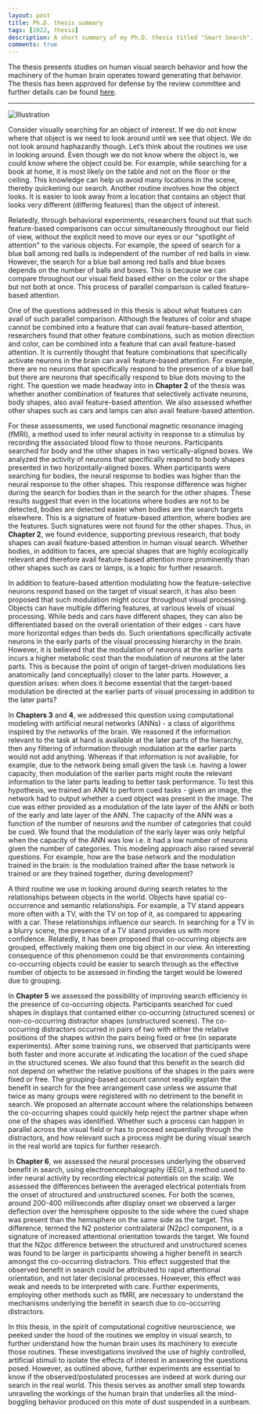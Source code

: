```yaml
---
layout: post
title: Ph.D. thesis summary
tags: [2022, thesis]
description: A short summary of my Ph.D. thesis titled "Smart Search".
comments: true
---
```


The thesis presents studies on human visual search behavior and how the machinery of the human brain operates toward generating that behavior. The thesis has been approved for defense by the review committee and further details can be found [here][defense_link].

<hr>

![Illustration]({{site:url}}/assets/dalle_thesis.png)

Consider visually searching for an object of interest. If we do not know where that object is we need to look around until we see that object. We do not look around haphazardly though. Let’s think about the routines we use in looking around. Even though we do not know where the object is, we could know where the object could be. For example, while searching for a book at home, it is most likely on the table and not on the floor or the ceiling. This knowledge can help us avoid many locations in the scene, thereby quickening our search. Another routine involves how the object looks. It is easier to look away from a location that contains an object that looks very different (differing features) than the object of interest.

Relatedly, through behavioral experiments, researchers found out that such feature-based comparisons can occur simultaneously throughout our field of view, without the explicit need to move our eyes or our "spotlight of attention" to the various objects. For example, the speed of search for a blue ball among red balls is independent of the number of red balls in view. However, the search for a blue ball among red balls and blue boxes depends on the number of balls and boxes. This is because we can compare throughout our visual field based either on the color or the shape but not both at once. This process of parallel comparison is called feature-based attention.

One of the questions addressed in this thesis is about what features can avail of such parallel comparison. Although the features of color and shape cannot be combined into a feature that can avail feature-based attention, researchers found that other feature combinations, such as motion direction and color, can be combined into a feature that can avail feature-based attention. It is currently thought that feature combinations that specifically activate neurons in the brain can avail feature-based attention. For example, there are no neurons that specifically respond to the presence of a blue ball but there are neurons that specifically respond to blue dots moving to the right. The question we made headway into in <b>Chapter 2</b> of the thesis was whether another combination of features that selectively activate neurons, body shapes, also avail feature-based attention. We also assessed whether other shapes such as cars and lamps can also avail feature-based attention.

For these assessments, we used functional magnetic resonance imaging (fMRI), a method used to infer neural activity in response to a stimulus by recording the associated blood flow to those neurons. Participants searched for body and the other shapes in two vertically-aligned boxes. We analyzed the activity of neurons that specifically respond to body shapes presented in two horizontally-aligned boxes. When participants were searching for bodies, the neural response to bodies was higher than the neural response to the other shapes. This response difference was higher during the search for bodies than in the search for the other shapes. These results suggest that even in the locations where bodies are not to be detected, bodies are detected easier when bodies are the search targets elsewhere. This is a signature of feature-based attention, where bodies are the features. Such signatures were not found for the other shapes. Thus, in <b>Chapter 2</b>, we found evidence, supporting previous research, that body shapes can avail feature-based attention in human visual search. Whether bodies, in addition to faces, are special shapes that are highly ecologically relevant and therefore avail feature-based attention more prominently than other shapes such as cars or lamps, is a topic for further research.

In addition to feature-based attention modulating how the feature-selective neurons respond based on the target of visual search, it has also been proposed that such modulation might occur throughout visual processing. Objects can have multiple differing features, at various levels of visual processing. While beds and cars have different shapes, they can also be differentiated based on the overall orientation of their edges - cars have more horizontal edges than beds do. Such orientations specifically activate neurons in the early parts of the visual processing hierarchy in the brain. However, it is believed that the modulation of neurons at the earlier parts incurs a higher metabolic cost than the modulation of neurons at the later parts. This is because the point of origin of target-driven modulations lies anatomically (and conceptually) closer to the later parts. However, a question arises: when does it become essential that the target-based modulation be directed at the earlier parts of visual processing in addition to the later parts?

In <b>Chapters 3</b> and <b>4</b>, we addressed this question using computational modeling with artificial neural networks (ANNs) - a class of algorithms inspired by the networks of the brain. We reasoned if the information relevant to the task at hand is available at the later parts of the hierarchy, then any filtering of information through modulation at the earlier parts would not add anything. Whereas if that information is not available, for example, due to the network being small given the task i.e. having a lower capacity, then modulation of the earlier parts might route the relevant information to the later parts leading to better task performance. To test this hypothesis, we trained an ANN to perform cued tasks - given an image, the network had to output whether a cued object was present in the image. The cue was either provided as a modulation of the late layer of the ANN or both of the early and late layer of the ANN. The capacity of the ANN was a function of the number of neurons and the number of categories that could be cued. We found that the modulation of the early layer was only helpful when the capacity of the ANN was low i.e. it had a low number of neurons given the number of categories. This modeling approach also raised several questions. For example, how are the base network and the modulation trained in the brain: is the modulation trained after the base network is trained or are they trained together, during development?

A third routine we use in looking around during search relates to the relationships between objects in the world. Objects have spatial co-occurrence and semantic relationships. For example, a TV stand appears more often with a TV, with the TV on top of it, as compared to appearing with a car. These relationships influence our search. In searching for a TV in a blurry scene, the presence of a TV stand provides us with more confidence. Relatedly, it has been proposed that co-occurring objects are grouped, effectively making them one big object in our view. An interesting consequence of this phenomenon could be that environments containing co-occurring objects could be easier to search through as the effective number of objects to be assessed in finding the target would be lowered due to grouping.

In <b>Chapter 5</b> we assessed the possibility of improving search efficiency in the presence of co-occurring objects. Participants searched for cued shapes in displays that contained either co-occurring (structured scenes) or non-co-occurring distractor shapes (unstructured scenes). The co-occurring distractors occurred in pairs of two with either the relative positions of the shapes within the pairs being fixed or free (in separate experiments). After some training runs, we observed that participants were both faster and more accurate at indicating the location of the cued shape in the structured scenes. We also found that this benefit in the search did not depend on whether the relative positions of the shapes in the pairs were fixed or free. The grouping-based account cannot readily explain the benefit in search for the free arrangement case unless we assume that twice as many groups were registered with no detriment to the benefit in search. We proposed an alternate account where the relationships between the co-occurring shapes could quickly help reject the partner shape when one of the shapes was identified. Whether such a process can happen in parallel across the visual field or has to proceed sequentially through the distractors, and how relevant such a process might be during visual search in the real world are topics for further research.

In <b>Chapter 6</b>, we assessed the neural processes underlying the observed benefit in search, using electroencephalography (EEG), a method used to infer neural activity by recording electrical potentials on the scalp. We assessed the differences between the averaged electrical potentials from the onset of structured and unstructured scenes. For both the scenes, around 200-400 milliseconds after display onset we observed a larger deflection over the hemisphere opposite to the side where the cued shape was present than the hemisphere on the same side as the target. This difference, termed the N2 posterior contralateral (N2pc) component, is a signature of increased attentional orientation towards the target. We found that the N2pc difference between the structured and unstructured scenes was found to be larger in participants showing a higher benefit in search amongst the co-occurring distractors. This effect suggested that the observed benefit in search could be attributed to rapid attentional orientation, and not later decisional processes. However, this effect was weak and needs to be interpreted with care. Further experiments, employing other methods such as fMRI, are necessary to understand the mechanisms underlying the benefit in search due to co-occurring distractors.

In this thesis, in the spirit of computational cognitive neuroscience, we peeked under the hood of the routines we employ in visual search, to further understand how the human brain uses its machinery to execute those routines. These investigations involved the use of highly controlled, artificial stimuli to isolate the effects of interest in answering the questions posed. However, as outlined above, further experiments are essential to know if the observed/postulated processes are indeed at work during our search in the real world. This thesis serves as another small step towards unraveling the workings of the human brain that underlies all the mind-boggling behavior produced on this mote of dust suspended in a sunbeam.

[defense_link]: http://sushrutthorat.com/thesis-defense
